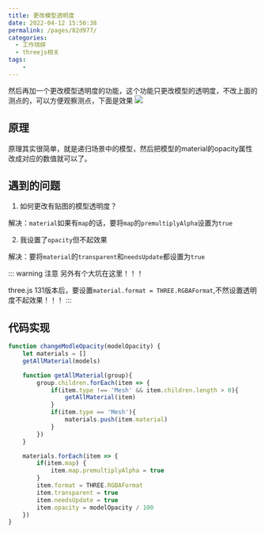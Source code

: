```yaml
---
title: 更改模型透明度
date: 2022-04-12 15:50:38
permalink: /pages/82d977/
categories:
  - 工作琐碎
  - threejs相关
tags:
    -
---
```

然后再加一个更改模型透明度的功能，这个功能只更改模型的透明度，不改上面的测点的，可以方便观察测点，下面是效果
![](https://cdn.JsDelivr.net/gh/Ostask/img-bed//20210204123.gif)

## 原理
原理其实很简单，就是递归场景中的模型，然后把模型的material的opacity属性改成对应的数值就可以了。

## 遇到的问题
1. 如何更改有贴图的模型透明度？

解决：`material`如果有`map`的话，要将`map`的`premultiplyAlpha`设置为`true`

2. 我设置了`opacity`但不起效果

解决：要将`material`的`transparent`和`needsUpdate`都设置为`true`

::: warning 注意
另外有个大坑在这里！！！

three.js 131版本后，要设置`material.format = THREE.RGBAFormat`,不然设置透明度不起效果！！！
:::

## 代码实现
```js {18,20-23}
function changeModleOpacity(modelOpacity) {
    let materials = []
    getAllMaterial(models)

    function getAllMaterial(group){
        group.children.forEach(item => {
            if(item.type !== 'Mesh' && item.children.length > 0){
                getAllMaterial(item)
            }
            if(item.type == 'Mesh'){
                materials.push(item.material)
            }
        })
    }

    materials.forEach(item => {
        if(item.map) {
            item.map.premultiplyAlpha = true
        }
        item.format = THREE.RGBAFormat
        item.transparent = true
        item.needsUpdate = true
        item.opacity = modelOpacity / 100
    })
}
```